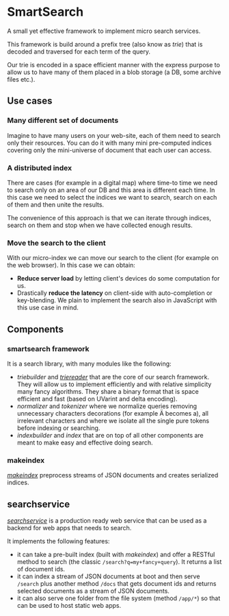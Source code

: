 # SmartSearch

A small yet effective framework to implement micro search services.

This framework is build around a prefix tree (also know as *trie*) that is 
decoded and traversed for each term of the query.

Our trie is encoded in a space efficient manner with the express purpose to 
allow us to have many of them placed in a blob storage (a DB, some archive
 files etc.).


## Use cases 
 
### Many different set of documents
Imagine to have many users on your web-site, each of them need to search 
only their resources. You can do it with many mini pre-computed indices 
covering only the mini-universe of document that each user can access.

### A distributed index
There are cases (for example in a digital map) where time-to time we need to 
search only on an area of our DB and this area is different each time. In 
this case we need to select the indices we want to search, search on each of 
them and then unite the results.

The convenience of this approach is that we can iterate through indices, 
search on them and stop when we have collected enough results.

### Move the search to the client
With our micro-index we can move our search to the client (for example on 
the web browser).
In this case we can obtain:
- **Reduce server load** by letting client's devices do some computation for us.
- Drastically **reduce the latency** on client-side with auto-completion or 
key-blending. We plain to implement the search also in JavaScript with this 
use case in mind.


## Components

### smartsearch framework
It is a search library, with many modules like the following:
- *triebuilder* and [*triereader*](doc/trie.md) that are the core of 
our search framework. They will allow us to implement efficiently and with 
relative simplicity many fancy algorithms. They share a binary format that is 
space efficient and fast (based on UVarint and delta encoding).
- *normalizer* and *tokenizer* where we normalize queries removing unnecessary
characters decorations (for example Ä becomes a), all irrelevant characters and
where we isolate all the single pure tokens before indexing or searching.
- *indexbuilder* and *index* that are on top of all other components are 
meant to make easy and effective doing search.

### makeindex
[*makeindex*](doc/makeindex.md) preprocess streams of JSON documents and 
creates serialized indices.

## searchservice
[*searchservice*](doc/searchservice.md) is a production ready web service that
can be used as a backend for web apps that needs to search.

It implements the following features:
- it can take a pre-built index (built with *makeindex*) and offer a RESTful 
  method to search (the classic `/search?q=my+fancy+query`). It returns a 
  list of document ids.
- it can index a stream of JSON documents at boot and then serve `/search` 
  plus another method `/docs` that gets document ids and returns selected 
  documents as a stream of JSON documents.
- it can also serve one folder from the file system (method `/app/*`) so that
  can be used to host static web apps.
